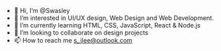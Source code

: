 - 👋 Hi, I’m @Swasley
- 👀 I’m interested in UI/UX design, Web Design and Web Development.
- 🌱 I’m currently learning HTML, CSS, JavaScript, React & Node.js
- 💞️ I’m looking to collaborate on design projects
- 📫 How to reach me s_jlee@outlook.com

<!---
Swasley/Swasley is a ✨ special ✨ repository because its `README.md` (this file) appears on your GitHub profile.
You can click the Preview link to take a look at your changes.
--->

